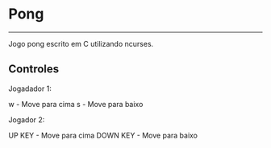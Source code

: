 # Pong
***
 Jogo pong escrito em C utilizando ncurses.

 ## Controles 

 Jogadador 1:

 w - Move para cima
 s - Move para baixo 

 Jogador 2:

 UP KEY - Move para cima 
 DOWN KEY - Move para baixo 
